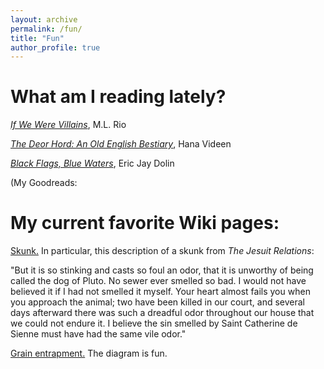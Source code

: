 ```yaml
---
layout: archive
permalink: /fun/
title: "Fun"
author_profile: true
---
```


# What am I reading lately?

<a target="_blank" rel="noopener" href="https://www.goodreads.com/book/show/30319086-if-we-were-villains"><i>If We Were Villains</i></a>, M.L. Rio

<a target="_blank" rel="noopener" href="https://www.goodreads.com/book/show/104386166-the-deorhord?from_search=true&from_srp=true&qid=Y3Mg1qnpMQ&rank=1"><i>The Deor Hord: An Old English Bestiary</i></a>, Hana Videen

<a target="_blank" rel="noopener" href="https://www.goodreads.com/book/show/38212132-black-flags-blue-waters?ref=nav_sb_ss_1_23"><i>Black Flags, Blue Waters</i></a>, Eric Jay Dolin

(My Goodreads: 

# My current favorite Wiki pages:

<a target="_blank" rel="noopener" href="https://en.wikipedia.org/wiki/Skunk">Skunk.</a> In particular, this description of a skunk from <i>The Jesuit Relations</i>:

"But it is so stinking and casts so foul an odor, that it is unworthy of being called the dog of Pluto. No sewer ever smelled so bad. I would not have believed it if I had not smelled it myself. Your heart almost fails you when you approach the animal; two have been killed in our court, and several days afterward there was such a dreadful odor throughout our house that we could not endure it. I believe the sin smelled by Saint Catherine de Sienne must have had the same vile odor."

<a target="_blank" rel="noopener" href="https://en.wikipedia.org/wiki/Grain_entrapment">Grain entrapment.</a> The diagram is fun.
